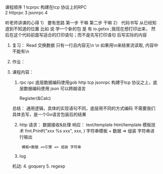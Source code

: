 课程顺序
1 tcprpc  构建在tcp 协议上的RPC  
2 httprpc 
3 jsonrpc
4 



听老师讲课的心得
1） 要有思路    第一步 干嘛  第二步 干嘛
2） 代码书写  从已经知道到不知道的位置 比如 说 学一个新的包   是 有 io.getxx  ;我现在想打印出来， 然后在这个代码前面写适合的打印语句；而不是先写打印语句  后写实际的内容  


1. 复习：
    Read
        交换数据 只有一行且内容无\n \n
        如果用\n来结束流读取, 内容中不能有\n
2. 作业：
3. 课程内容：
    1. rpc
        rpc       底层数据编码使用gob
            http
            tcp
        jsonrpc   构建于tcp 协议之上，底层数据编码使用  json 可以跨越语言

        Register(&Calc)

    总结： 通用逻辑，具体的实现语句不同，底层用不同的方式编码 不需要我们具体去写，是一个Go语言包装后的结果


    2. http
        请求：
            数据接收&处理
        响应：
            text/template
            html/template
            模板技术
            fmt.Printf("xxx %s xxx", xxx, )
            字符串模板 + 数据 => 组装 字符串进行输出

            模板+数据 =>引擎 => 组装 字符串

    3. log

    机动:
    4. goquery
    5. regexp

